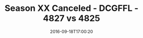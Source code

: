---
title: Season XX Canceled - DCGFFL - 4827 vs 4825
teams_score:
- team: 4827
  score:
- team: 4825
  score: 20
mvp: D. Alexander (Royal), M. Japinga (Purple)
game-ball: M. Zgoda (Royal); C. Hobbs (Purple)
sportsperson: ''
season: 13
week: 2
date: '2016-09-18T17:00:20'
pageid: season-13-week-2-september-18-2016-4827-vs-4825
---